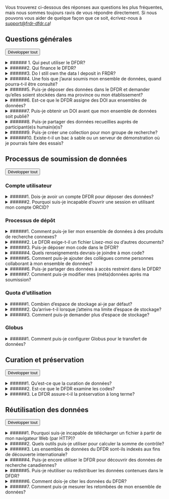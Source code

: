 Vous trouverez ci-dessous des réponses aux questions les plus fréquentes, mais nous sommes toujours ravis de vous répondre directement. Si nous pouvons vous aider de quelque façon que ce soit, écrivez-nous à [support@frdr-dfdr.ca](mailto:support@frdr-dfdr.ca)!
## Questions générales

<button type="button" class="btn btn-sm expand-all-btn p-0 float-right">Développer tout</button>

<details markdown="1">
<summary markdown="span">
###### 1. Qui peut utiliser le DFDR?
</summary>
Tout le monde peut utiliser le DFDR pour trouver et télécharger des ensembles de données.

Les chercheur(-se)s principaux(-ales) [CP] de toutes les disciplines et leurs représentant(e)s désigné(e)s peuvent soumettre du contenu au DFDR. Les CP doivent être des membres du corps professoral, des bibliothécaires ou des chercheur(-se)s faisant partie de la communauté d’un établissement ou d’une organisation admissible au financement des trois organismes, y compris les organisations autochtones sans but lucratif admissibles au financement du Conseil de recherches en sciences humaines. Les CP peuvent désigner des représentant(e)s pour soumettre du contenu en leur nom, p. ex., étudiantes et étudiants de premier cycle et des cycles supérieurs, gestionnaires de données, personnel non associé à la recherche, collaborateur(-trice)s externes, titulaires de bourse postdoctorale et assistant(e)s à la recherche. Les demandes de dépôt de la part d’autres types de personnel de recherche canadien, notamment des chercheur(-se)s affilié(e)s au gouvernement ou à des organisations non gouvernementales, n’ayant pas été désigné pour représenter un(e) CP seront examinées au cas par cas.

Pour en savoir plus, veuillez consulter la [Politique en matière de soumission de données](/policies/fr/soumission_données).
</details>

<details markdown="1">
<summary markdown="span">
######2. Qui finance le DFDR?
</summary>

Le DFDR est soutenu financièrement par l’Alliance de recherche numérique du Canada, une organisation nationale sans but lucratif qui est financée par Innovation, Sciences et Développement économique Canada et dont le mandat consiste à soutenir les activités liées à l’infrastructure de recherche numérique à l’échelle nationale.
</details>

<details markdown="1">
<summary markdown="span">
######3. Do I still own the data I deposit in FRDR?
</summary>

Oui. Le DFDR n’est pas propriétaire des données que vous y déposez. Lorsque vous déposez des données dans le DFDR, vous l’autorisez à assurer l’intendance des copies des données déposées dans le dépôt, tout en conservant vos droits de propriété. Pour en savoir plus, veuillez consulter la [section 6.0 Droits et propriété](/policies/fr/soumission_données/#60-droits-et-propriete) de notre Politique en matière de soumission des données.
</details>

<details markdown="1">
<summary markdown="span">
######4. Une fois que j’aurai soumis mon ensemble de données, quand pourra-t-il être consulté?
</summary>

Une fois que vous aurez soumis votre ensemble de données, il fera l’objet d’un examen interne, appelé « processus de curation », qui prend habituellement de deux à cinq jours ouvrables. Lorsque la publication de l’ensemble de données sera approuvée, votre identifiant d’objet numérique (DOI) sera enregistré auprès de DataCite et vos données seront indexées aux fins de découverte, sauf si vous avez choisi une période d’embargo pour en retarder la publication.
</details>

<details markdown="1">
<summary markdown="span">
######5. Puis-je déposer des données dans le DFDR et demander qu’elles soient stockées dans ma province ou mon établissement?
</summary>

Oui. Le DFDR est conçu de façon à ce que l’endroit où sont stockées les données puisse être « fédéré ». Un établissement peut demander d’héberger un groupe de stockage qui sera ajouté au DFDR. Pour ce faire, il n’est pas nécessaire de lancer le DFDR; il suffit d’avoir un point de chute Globus. Si vous représentez un établissement et souhaitez faire une demande pour héberger un groupe de stockage, veuillez écrire à [support@frdr-dfdr.ca](mailto:support@frdr-dfdr.ca).
</details>

<details markdown="1">
<summary markdown="span">
######6. Est-ce que le DFDR assigne des DOI aux ensembles de données?
</summary>

Oui! Chaque ensemble de données déposé dans le DFDR reçoit un DOI unique qui pourra être utilisé pour citer les données et sera enregistré auprès de [DataCite](https://datacite.org/) une fois que l’ensemble de données sera publié.
</details>

<details markdown="1">
<summary markdown="span">
######7. Puis-je obtenir un DOI avant que mon ensemble de données soit publié?
</summary>

Dès que vous commencerez un nouveau dépôt, le système assignera un DOI à votre ensemble de données. Ce DOI sera unique et permanent. Vous pourrez le partager avant que les données soient publiées, par exemple si vous souhaitez l’ajouter dans un manuscrit connexe. Cependant, le DOI ne sera fonctionnel qu’une fois que votre ensemble de données sera publié.

Votre DOI se trouve sous le titre de l’ensemble de données dans votre tableau de bord de publication.

<a href="/docs/img/screenshots/faq/DashboardDOI_fr.png" class="screenshot-lightbox">
    <img src="/docs/img/screenshots/faq/DashboardDOI_fr.png" alt="Screenshot showing Publication Dashboard page with DOI listed under the dataset title" class="screenshot"/>
</a>
Si vous avez des doutes quant à la conformité de vos données avec nos conditions d’utilisation (par exemple si vous redistribuez du contenu que vous avez obtenu auprès d’une source externe ou avez du contenu qui pourrait être sensible), veuillez nous écrire à [support@frdr-dfdr.ca](mailto:support@frdr-dfdr.ca). Nous vous aiderons à déterminer si le DOI peut être partagé avant la curation (notre processus d’examen interne) et la publication de votre ensemble de données.
</details>

<details markdown="1">
<summary markdown="span">
######8. Puis-je partager des données recueillies auprès de participant(e)s humain(e)s? 
</summary>

Le DFDR accepte les données sur des participant(e)s humain(e)s lorsque les permissions ou approbations requises pour leur publication ou leur partage ont été obtenues (p. ex., consentement des participant(e)s pour l’utilisation future des données, approbation du comité d’éthique de la recherche concernant le partage des données). 

À l’heure actuelle, le DFDR n’accepte pas les données à accès restreint. Toutes les données seront accessibles au public et devraient être adéquatement dépersonnalisées. Le DFDR exigera une copie de la demande d’évaluation de l’éthique approuvée, du formulaire de consentement, ou de tout autre document pertinent confirmant que les permissions ou approbations requises pour la publication ou le partage des données ont été obtenues.

Pour savoir si un ensemble de données en particulier peut être publié, veuillez consulter le comité d’éthique de la recherche. En ce qui concerne les données déjà recueillies, les [lignes directrices des trois organismes pour verser des données existantes dans des dépôts publics](https://ethics.gc.ca/fra/depositing_depots.html) pourraient vous être utiles.
</details>

<details markdown="1">
<summary markdown="span">
######9. Puis-je créer une collection pour mon groupe de recherche?
</summary>

Le DFDR sera heureux de créer une collection pour votre groupe de recherche, votre laboratoire ou les données issues d’un programme de recherche particulier. Pour planifier une consultation, veuillez écrire à [support@frdr-dfdr.ca](mailto:support@frdr-dfdr.ca). 
</details>

<details markdown="1">
<summary markdown="span">
######10. Existe-t-il un bac à sable ou un serveur de démonstration où je pourrais faire des essais?
</summary>

Une [version de démonstration](https://demo.frdr-dfdr.ca/repo/?locale=fr) du site du DFDR est disponible à des fins de formation et d’essai. N’hésitez pas à l’utiliser pour explorer le processus de soumission. Aucun compte n’est requis pour commencer un nouveau dépôt sur le site de démonstration; notez cependant que les nouveaux dépôts soumis sur ce serveur ne sont pas surveillés par notre personnel et ne seront pas publiés. Pour nous demander de publier vos données d’essai, veuillez nous écrire à [support@frdr-dfdr.ca](mailto:support@frdr-dfdr.ca).

Dans la mesure du possible, le site de démonstration sera tenu à jour avec la version la plus récente de la plateforme du DFDR. À noter que toutes les données déposées dans la version de démonstration seront considérées comme des « données d’essai » et ne seront disponibles que temporairement.
</details>

## Processus de soumission de données

<button type="button" class="btn btn-sm expand-all-btn p-0 float-right">Développer tout</button>

### Compte utilisateur

<details markdown="1">
<summary markdown="span">
######1. Dois-je avoir un compte DFDR pour déposer des données?
</summary>

Vous devez créer un compte DFDR pour déposer des données. Pour [créer un compte](/repo/PublishDashboard?locale=fr), vous pouvez utiliser votre ID institutionnel, ID de la Fédération, ID ORCID ou ID Globus. La première fois que vous ouvrirez une session dans le DFDR, on vous demandera de fournir des renseignements sur votre département (facultatif), votre rôle au sein de votre organisation et la personne du corps professoral qui parraine vos activités (s’il y a lieu). Cela nous permettra de vérifier votre admissibilité à faire un dépôt dans le DFDR. Pour en savoir plus, veuillez consulter la page [Avant de déposer](avant_de_déposer.md).
</details>

<details markdown="1">
<summary markdown="span">
######2. Pourquoi suis-je incapable d’ouvrir une session en utilisant mon compte ORCID?
</summary>

Il est possible qu’un bloqueur de publicités cause une erreur ou bloque l'ouverture de la session en empêchant l’accès au site Web d’ORCID ou de Globus.

Pour confirmer que c’est ce qui cause le problème, essayez de désactiver votre bloqueur de publicités avant d’ouvrir une session. Pour ce faire, cliquez sur l’icône de votre bloqueur de publicités dans le coin supérieur droit de votre navigateur, puis désactivez-le. Essayez ensuite d’ouvrir une session dans le DFDR en utilisant votre compte ORCID. Si vous parvenez à ouvrir une session après avoir désactivé votre bloqueur de publicités, vous devrez ajouter des exceptions pour les sites Web suivants, ou inscrire ces sites sur la liste blanche de votre bloqueur de publicités :

* [globus.org](https://www.globus.org/)
* [orcid.org]()
* [globusid.org](https://globusid.org/?viewlocale=fr_CA)
</details>

### Processus de dépôt

<details markdown="1">
<summary markdown="span">
######1. Comment puis-je lier mon ensemble de données à des produits de recherche connexes?
</summary>

Vous pouvez relier votre ensemble de données du DFDR avec des publications, des ensembles de données, un code, des modèles ou d’autres produits de recherche connexes par l’intermédiaire de l’élément de métadonnées « Identifiants connexes », à l’écran « Métadonnées recommandées » de l’interface de soumission. Veuillez utiliser un DOI, un autre identifiant unique ou une autre adresse URL. Pour en savoir plus, consultez la section [Métadonnées recommandées](description_de_vos_données.md#métadonnées-recommandées) du guide sur la description de vos données. Nous vous recommandons aussi d’indiquer le DOI de votre ensemble de données dans toute publication connexe (à la section des références ou dans un énoncé sur la disponibilité des données).

Pour ajouter des liens vers des produits de recherche connexes après avoir soumis votre ensemble de données, veuillez écrire à [support@frdr-dfdr.ca](mailto:support@frdr-dfdr.ca).
</details>

<details markdown="1">
<summary markdown="span">
######2. Le DFDR exige-t-il un fichier Lisez-moi ou d’autres documents?
</summary>

Les documents fournissent un contexte pour vos données, de sorte que nous vous recommandons fortement d’inclure un fichier Lisez-moi, un livre de codes ou tout autre document nécessaire pour garantir que vos données pourront être comprises et interprétées correctement au fil du temps!

Pour obtenir d’autres conseils ou voir un modèle de fichier Lisez-moi, consultez la section [Documentation de votre soumission](préparation_de_vos_données.md#documentation-de-votre-soumission). Notre équipe de curation se fait également un plaisir de vous aider à créer des documents pour votre ensemble de données. Si vous avez besoin d’aide, n’hésitez pas à nous écrire à [support@frdr-dfdr.ca](mailto:support@frdr-dfdr.ca).
</details>

<details markdown="1">
<summary markdown="span">
######3. Puis-je déposer mon code dans le DFDR?
</summary>

Lorsque vous déposez des données dans le DFDR, vous pouvez joindre le code ou les scripts que vous avez utilisés pour traiter ou analyser vos données. Toutefois, nous vous conseillons d’utiliser un dépôt spécialement conçu pour le code et le logiciel assorti des options appropriées de contrôle des versions et des licences logicielles. Selon le cas (p. ex., si votre code est en cours de développement), il pourrait être préférable d’opter pour une plateforme comme GitHub, GitLab ou Bitbucket.

Si vous souhaitez assigner un DOI à votre logiciel, le code peut être transféré de GitHub à Zenodo. Pour en savoir plus au sujet de ce processus, consultez la page [GitHub docs](https://docs.github.com/fr/repositories/archiving-a-github-repository/referencing-and-citing-content). Une fois qu’un dépôt GitHub est relié à Zenodo, tout ajout dans GitHub entraînera automatiquement la création d’une nouvelle version dans Zenodo. La plupart des dépôts accessibles au public peuvent également être transférés dans les archives de Software Heritage, qui vous fournira un identifiant unique appelé SWHID que vous pourrez utiliser pour citer des versions spécifiques de votre code. Pour en savoir plus, consultez la page Web [Save and Reference Research Software](https://www.softwareheritage.org/save-and-reference-research-software/).

Vous pouvez utiliser l’élément de métadonnées « Identifiants connexes » dans le DFDR pour relier votre ensemble de données à votre code, modèle, logiciel ou à d’autres produits de recherche à l’endroit où ils sont publiés. Pour savoir si vous devriez joindre un code ou un logiciel avec vos données dans le DFDR, n’hésitez pas à nous écrire à [support@frdr-dfdr.ca](mailto:support@frdr-dfdr.ca).
</details>

<details markdown="1">
<summary markdown="span">
######4. Quels renseignements devrais-je joindre à mon code?
</summary>

Un code autodescriptif ou riche en commentaires s’avérera plus utile au fil du temps. Les commentaires devraient être concis et clairs, tout en décrivant l’intention de la ou des lignes de code qui suivent, OU le code en soi peut être éloquent (pouvoir être compris par les humains et les machines). Si vous déposez des fichiers de code ou de script dans le DFDR, songez à joindre ce qui suit :

* Des renseignements d’en-tête tels que l’auteur(-trice), le numéro de version, le nom du fichier, la licence, les sources du code, etc.
* Des renseignements sur la fonction ou l’objectif du code.
* Des renseignements sur le processus d’exécution du code, les entrées requises et les résultats escomptés. S’il y a plusieurs fichiers de script, l’ordre dans lequel ils devraient être exécutés devrait être clairement indiqué.
* Une liste des progiciels requis et des dépendances.
* Des renseignements sur l’environnement dans lequel le code a été développé et peut être exécuté.

Vous pouvez inclure ces renseignements dans votre fichier Lisez-moi, dans un fichier appelé exigences.txt ou directement dans l’en-tête ou les commentaires de vos fichiers de code. Vous trouverez un modèle de fichier Lisez-moi, y compris une section pour le code <a href="/docs/txt/README-fr.txt" download>ICI</a>.
</details>

<details markdown="1">
<summary markdown="span">
######5. Comment puis-je ajouter des collègues comme personnes collaborant à mon ensemble de données?
</summary>

Vous pouvez ajouter des collaborateur(trice)s à vos soumissions « en cours ». Pour ce faire, sous l’onglet « Collaboration » de l’interface de soumission, entrez le courriel associé au compte DFDR de votre collègue, cochez les permissions que vous souhaitez lui accorder (modifier les métadonnées, ajouter ou retirer des fichiers de données et/ou soumettre l’ensemble de données), puis cliquez sur « Inviter ».

Votre collègue recevra une invitation par courriel. Une fois que l’invitation aura été acceptée, l’ensemble de données s’affichera aussi dans le tableau de bord de publication de votre collaborateur(-trice), qui aura la permission de voir ou de modifier l’ensemble de données en fonction des permissions que vous aurez sélectionnées. Il est en tout temps possible de modifier les permissions accordées ou de retirer des collaborateur(-trice)s.

Remarque : Les collaborateur(-trice)s doivent avoir un compte DFDR. Si vous souhaitez partager des données avec des rédacteur(-trice)s de revues scientifiques, des collègues à l’étranger ou des personnes qui ne peuvent pas créer un compte DFDR, vous devrez utiliser l’option « Examen externe ». Les examinateur(-trice)s externes auront la permission de consulter les fichiers de données et un sous-ensemble de vos métadonnées, mais ne pourront pas les modifier.
</details>

<details markdown="1">
<summary markdown="span">
######6. Puis-je partager des données à accès restreint dans le DFDR?
</summary>

Le DFDR permet d’établir des périodes d’embargo temporaires pour éviter que des données soient téléchargées. Toutefois, pour l’instant, toutes les données qui sont déposées dans le DFDR finiront par être accessibles au public. Assurez-vous de ne déposer que des données que vous avez recueillies ou générées, ou d’avoir la permission de les partager ou distribuer. Avant de téléverser des fichiers dans le dépôt, prenez soin de retirer tout renseignement identificatoire et contenu sensible, et passez en revue tous les documents (p. ex., formulaires de consentement, contrats de recherche, ententes de partage des données) que vous pourriez avoir signés ou avoir fait signer par les participant(e)s à l’étude.

Pour en savoir plus, veuillez consulter nos [Conditions d’utilisation](/policies/fr/conditions_d%27utilisation/), en particulier la section 3.0, qui porte sur les responsabilités des déposant(e)s.
</details>

<details markdown="1">
<summary markdown="span">
######7. Comment puis-je modifier mes (méta)données après ma soumission?
</summary>

Une fois que votre ensemble de données est publié, il fait partie de la documentation savante, et toute modification exigera l’intervention de notre équipe de curation. Nous pouvons modifier des métadonnées ou ajouter des liens vers des produits de recherche connexes en votre nom, et nous collaborerons avec vous pour nous assurer que tout changement apporté à l’ensemble de fichiers de données se fera de façon transparente. Pour faire une demande de modifications, veuillez envoyer un courriel à [support@frdr-dfdr.ca](mailto:support@frdr-dfdr.ca).
</details>

### Quota d’utilisation

<details markdown="1">
<summary markdown="span">
######1. Combien d’espace de stockage ai-je par défaut?
</summary>

Par défaut, vous aurez accès à 1 To d’espace de stockage de données ayant fait l’objet d’une curation. Si vous prévoyez avoir besoin d’espace de stockage supplémentaire, veuillez écrire à [support@frdr-dfdr.ca](mailto:support@frdr-dfdr.ca).
</details>

<details markdown="1">
<summary markdown="span">
######2. Qu’arrive-t-il lorsque j’atteins ma limite d’espace de stockage?
</summary>

Si vous atteignez votre quota pour une collection, voici ce qui se passera :

* Les permissions Globus accordées pour tous les éléments que vous aviez l’autorisation de déposer dans cette collection seront modifiées, de sorte que vous n’y aurez plus accès en mode écriture, y compris en ce qui concerne les éléments en cours de traitement et ceux pour lesquels vous êtes un(e) collaborateur(-trice).
* Tous les transferts Globus qui étaient prévus vers des éléments de cette collection qui vous sont associés seront suspendus.
* Le téléversement des fichiers HTTPS sera désactivé pour les éléments de cette collection qui vous sont associés; par contre, aucun téléversement en cours ne sera interrompu.
* Il est possible que l’équipe de curation et vous receviez un courriel (conformément à la politique relative aux quotas) qui vous expliquera que vous avez atteint votre quota et indiquera le volume total du quota qu’il reste pour la collection.
</details>

<details markdown="1">
<summary markdown="span">
######3. Comment puis-je demander plus d’espace de stockage?
</summary>

Si vous avez atteint votre quota ou prévoyez que le quota devra être augmenté pour une collection, veuillez écrire à [support@frdr-dfdr.ca](mailto:support@frdr-dfdr.ca).
</details>

### Globus

<details markdown="1">
<summary markdown="span">
######1. Comment puis-je configurer Globus pour le transfert de données?
</summary>

Pour transférer des données à partir de votre ordinateur personnel, vous devez installer et configurer Globus sur votre appareil. Vous devrez sélectionner les répertoires de votre ordinateur auxquels Globus pourra accéder. Par défaut, Globus aura accès à votre répertoire personnel, mais il est fortement recommandé de créer un dossier qui servira de répertoire courant (p. ex., « DFDR » ou « DFDR-soumissions ») et d’accorder à Globus des droits de lecture-écriture dans ce répertoire seulement. Globus pourra donc accéder à ce dossier et à tout sous-répertoire qu’il contient.

Pour configurer Globus :

1. Faites un clic droit sur l’icône de Globus, puis sélectionnez « Options » (PC) ou « Préférences » (Mac). 
2. Cliquez sur « Accès », puis sélectionnez les fichiers ou dossiers auxquels Globus pourra accéder pour le transfert de fichiers (téléchargement et téléversement).  
3. Pour ajouter ou retirer des répertoires, utilisez les symboles + et -.
4. Vous pouvez autoriser Globus à accéder à plusieurs répertoires, y compris les disques durs externes, et changer les répertoires en fonction des exigences. Par exemple, vous pouvez sélectionner votre disque dur externe pour télécharger un ensemble de données volumineux.
5.  Cliquez sur « Enregistrer ». Aucune modification apportée ne sera permanente tant que vous ne cliquerez pas sur ce bouton.
</details>

## Curation et préservation

<button type="button" class="btn btn-sm expand-all-btn p-0 float-right">Développer tout</button>

<details markdown="1">
<summary markdown="span">
######1. Qu’est-ce que la curation de données?
</summary>

La curation de données est la gestion active des données de recherche lors de leur création, leur maintenance, leur utilisation, leur archivage, leur partage et leur réutilisation. Ce processus récurrent ajoute de la valeur aux travaux d’érudition en optimisant les ensembles de données pour l’utilisation actuelle ainsi que la découverte et la réutilisation dans le futur.

Un membre de l’équipe de curation du DFDR examinera votre ensemble de données avant sa publication pour veiller à ce qu’il respecte les conditions d’utilisation du DFDR et en améliorer la repérabilité, l’accessibilité et la réutilisabilité. L’équipe de curation peut :

* collaborer avec vous afin de créer des documents et des métadonnées pour expliquer et contextualiser vos données;
* ajouter des métadonnées pour améliorer la découverte;
* vous aider à choisir une licence appropriée pour votre ensemble de données;
* recommander des formats appropriés pour l’accessibilité à court et long terme;
* effectuer le contrôle de la qualité par l’inspection des métadonnées, la vérification des fichiers et l’examen du code;
* lier l’ensemble de données à des produits de recherche connexes (p. ex., rapports de recherche ou codes connexes) et aux renseignements sur les subventions.

Pour en savoir plus, veuillez consulter notre guide sur la [préparation de vos données](préparation_de_vos_données.md) pour le dépôt. Si vous avez des questions sur le processus de curation ou aimeriez consulter un membre de l’équipe de curation avant de déposer des données, veuillez nous écrire à [support@frdr-dfdr.ca](mailto:support@frdr-dfdr.ca).
</details>

<details markdown="1">
<summary markdown="span">
######2. Est-ce que le DFDR examine les codes?
</summary>

L’équipe de curation du DFDR examinera le code et les scripts liés à vos données. Cependant, il nous est actuellement impossible de reproduire les résultats, c’est-à-dire que nous ne pouvons pas exécuter votre code pour tenter de reproduire des produits ou confirmer les résultats de vos analyses.

Nous pouvons essayer d’exécuter le code et de signaler tout problème rencontré (p. ex., une dépendance non signalée qui a été installée dans l’environnement de développement, de sorte que le code ne peut être exécuté sur un autre appareil). L’équipe de curation peut suggérer d’ajouter des commentaires, des renseignements sur la licence ou d’autres éléments contextuels pour aider à garantir l’utilité du code au fil du temps. Si une partie de votre code a été écrit par une source tierce, nous pouvons vérifier pour confirmer que la licence sélectionnée pour le code déposé dans le DFDR n’est pas plus permissive que celle assignée au code source.
</details>

<details markdown="1">
<summary markdown="span">
######3. Le DFDR assure-t-il la préservation à long terme?
</summary>

Le DFDR assure la préservation au niveau des bits pour tous les dépôts de données, et permet la prise de mesures supplémentaires pour favoriser la préservation à long terme.

Le DFDR utilise [Archivematica](https://www.archivematica.org/fr/Submitters are expected to work with curators during the ) afin de créer des paquets d’information archivés pour les ensembles de données destinés aux processus de préservation à long terme. Les paquets comprennent un fichier METS avec des métadonnées PREMIS généré par Archivematica, le fichier CSV de métadonnées du DFDR, les fichiers de données et de licences, et les sommes de contrôle SHA256 des fichiers. Pour en savoir plus, consultez la section « [Préservation](après_le_dépôt.md#preservation) » du guide Après le dépôt.

Pour s’assurer que tous les ensembles de données soumis soient préservés comme il se doit, le DFDR a mis en place un processus d’évaluation pour garantir la gestion responsable et durable de l’accès à long terme. La préservation à long terme sera envisagée pour tous les ensembles de données déposés dans le DFDR. À noter que le processus d’évaluation du dépôt tient compte du format des documents et des fichiers, et les ensembles de données qui manquent de documents inadéquats ou qui sont dans un format exclusif pourraient être exclus des activités de préservation à long terme ou faire l’objet d’une réévaluation dans le futur. Les ensembles de données non sélectionnés pour la préservation à long terme demeureront accessibles dans le DFDR, conformément à la [Politique en matière de rétention et de suppression des données](/policies/fr/r%C3%A9tention_des_donn%C3%A9es/) et aux [Conditions d'utilisation](/policies/fr/conditions_d%27utilisation/).

Les déposant(e)s peuvent contribuer au processus d’évaluation mené dans le cadre de la soumission en répondant à une question facultative concernant la valeur à long terme de leur ensemble de données. Pour en savoir plus, consultez les instructions de la section [Demander une préservation à long terme](déposer_les_données.md#demander-une-preservation-a-long-terme) du guide Déposer les données.
</details>

## Réutilisation des données

<button type="button" class="btn btn-sm expand-all-btn p-0 float-right">Développer tout</button>

<details markdown="1">
<summary markdown="span">
######1. Pourquoi suis-je incapable de télécharger un fichier à partir de mon navigateur Web (par HTTP)?
</summary>

Plusieurs raisons peuvent expliquer ce problème :

* Un navigateur ne peut pas télécharger un dossier ou une hiérarchie d’objets par HTTP. Vous devez télécharger les fichiers individuellement.
* Notre limite pour les téléchargements par HTTP est de 10 Go. Veuillez utiliser Globus pour transférer les fichiers de plus de 10 Go sur votre terminal (appareil local, disque dur externe, serveur, etc.). 
</details>

<details markdown="1">
<summary markdown="span">
######2. Quels outils puis-je utiliser pour calculer la somme de contrôle?
</summary>

Les utilisateur(-trice)s peuvent télécharger le fichier « frdr-checksums-and-filetypes.md » à partir de l’interface du DFDR pour chaque ensemble de données et valider les fichiers de données individuellement à tout moment.

Voici un outil gratuit pour calculer les sommes de contrôle SHA-256 : https://quickhash-gui.org/.
</details>

<details markdown="1">
<summary markdown="span">
######3. Les ensembles de données du DFDR sont-ils indexés aux fins de découverte internationale?
</summary>

Les ensembles de données du DFDR sont indexés aux fins de découverte dans [Lunaris](https://www.lunaris.ca/fr), [Dataset Search de Google](https://datasetsearch.research.google.com/), [OpenAIRE](https://explore.openaire.eu/search/find/research-outcomes?type=%22datasets%22), [DataCite](https://search.datacite.org/), ProQuest et d’autres plateformes. Les métadonnées du DFDR sont également rendues disponibles aux fins de moissonnage (et de découverte) sur un fil OAI-PMH, de sorte que les données sont repérables à partir d’autres plateformes.
</details>

<details markdown="1">
<summary markdown="span">
######4. Puis-je encore utiliser le DFDR pour découvrir des données de recherche canadiennes?
</summary>

Vous pouvez chercher les ensembles de données publiés dans le DFDR en utilisant l’interface de recherche du DFDR. Pour effectuer une recherche dans les dépôts de données canadiens, y compris pour trouver les ensembles de données publiés dans le DFDR, rendez-vous sur le site Web de Lunaris à l’adresse suivante : https://www.lunaris.ca/fr
</details>

<details markdown="1">
<summary markdown="span">
######5. Puis-je réutiliser ou redistribuer les données contenues dans le DFDR?
</summary>

Vous pouvez télécharger et utiliser des données du DFDR, mais certaines restrictions peuvent s’appliquer (p. ex., une attribution peut être requise si vous publiez les résultats d’une analyse, ou certaines données peuvent servir à des fins non commerciales seulement). **Chaque ensemble de données du DFDR fait l’objet d’une licence individuelle**. Les conditions d’accès se trouvent sur la page d’accueil des ensembles de données, directement sous le bouton « Télécharger l’ensemble de données ». Les notes d’utilisation de l’ensemble de données ou le fichier Lisez-moi de la page d’accueil peuvent aussi comprendre des renseignements supplémentaires.

**Veuillez citer tous les ensembles de données que vous utilisez!** Vous trouverez le format de citation recommandé au bas de la page d’accueil de l’ensemble de données.

Pour en savoir plus, veuillez consulter notre [Politique en matière d’accès et de réutilisation](/policies/fr/acc%C3%A8s_r%C3%A9utilisation/). Pour toute question sur les conditions associées à un ensemble de données en particulier, veuillez nous écrire à [support@frdr-dfdr.ca](mailto:support@frdr-dfdr.ca) en prenant soin d’indiquer le DOI de l’ensemble de données.
</details>

<details markdown="1">
<summary markdown="span">
######6. Comment dois-je citer les données du DFDR?
</summary>
Le format de citation recommandé est indiqué au bas de la page d’accueil de chaque ensemble de données. Nous vous recommandons d’inclure dans votre citation le nom des auteur(-trice)s, le titre de l’ensemble de données, l’année de publication, le nom du dépôt et le DOI de l’ensemble de données. Vous pouvez aussi indiquer le numéro de version de l’ensemble de données que vous avez utilisé s’il existe plusieurs versions ainsi que la date où vous avez consulté l’ensemble de données. Exemple :

Auteur AA, auteur B, auteur C (2023). Titre de l’ensemble de données. Version 1. Dépôt fédéré de données de recherche. https://doi.org/10.20383/102.0NNN. Consulté le 4 février 2023.
</details>

<details markdown="1">
<summary markdown="span">
######7. Comment puis-je mesurer les retombées de mon ensemble de données?
</summary>
Il existe différentes statistiques sur les données soumises dans le DFDR, y compris le nombre de consultations et le nombre de fichiers téléchargés. Pour consulter ces statistiques, rendez-vous sur la page d’accueil de l’ensemble de données, puis cliquez sur le bouton « Voir les statistiques » au bas de la page.
</details>